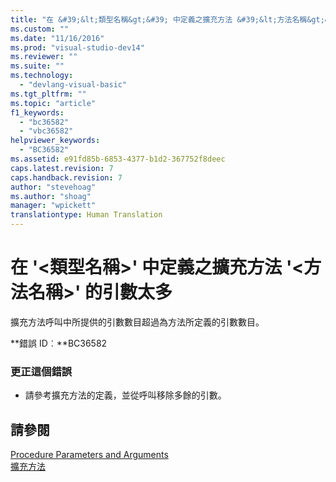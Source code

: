 ```yaml
---
title: "在 &#39;&lt;類型名稱&gt;&#39; 中定義之擴充方法 &#39;&lt;方法名稱&gt;&#39; 的引數太多 | Microsoft Docs"
ms.custom: ""
ms.date: "11/16/2016"
ms.prod: "visual-studio-dev14"
ms.reviewer: ""
ms.suite: ""
ms.technology: 
  - "devlang-visual-basic"
ms.tgt_pltfrm: ""
ms.topic: "article"
f1_keywords: 
  - "bc36582"
  - "vbc36582"
helpviewer_keywords: 
  - "BC36582"
ms.assetid: e91fd85b-6853-4377-b1d2-367752f8deec
caps.latest.revision: 7
caps.handback.revision: 7
author: "stevehoag"
ms.author: "shoag"
manager: "wpickett"
translationtype: Human Translation
---
```

# 在 &#39;&lt;類型名稱&gt;&#39; 中定義之擴充方法 &#39;&lt;方法名稱&gt;&#39; 的引數太多
擴充方法呼叫中所提供的引數數目超過為方法所定義的引數數目。  
  
 **錯誤 ID︰**BC36582  
  
### 更正這個錯誤  
  
-   請參考擴充方法的定義，並從呼叫移除多餘的引數。  
  
## 請參閱  
 [Procedure Parameters and Arguments](../../visual-basic/programming-guide/language-features/procedures/procedure-parameters-and-arguments.md)   
 [擴充方法](../../visual-basic/programming-guide/language-features/procedures/extension-methods.md)